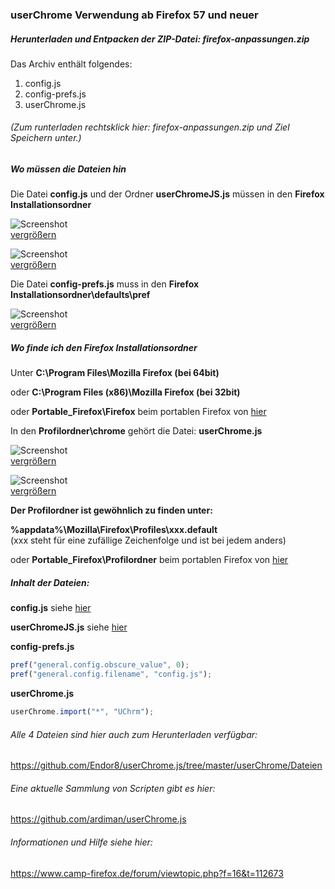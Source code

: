 ### userChrome Verwendung ab Firefox 57 und neuer

##### Herunterladen und Entpacken der ZIP-Datei: firefox-anpassungen.zip

Das Archiv enthält folgendes:     
   
1. config.js       
2. config-prefs.js      
3. userChrome.js
     
###### (Zum runterladen rechtsklick hier: firefox-anpassungen.zip und Ziel Speichern unter.)

##### Wo müssen die Dateien hin

Die Datei **config.js** und der Ordner **userChromeJS.js** müssen in den **Firefox Installationsordner**

![Screenshot](https://github.com/Endor8/userChrome.js/blob/master/userChrome/images/Screenshot4-400px.png?raw=true)  
[vergrößern](https://github.com/Endor8/userChrome.js/blob/master/userChrome/images/Screenshot4-600px.png?raw=true)

![Screenshot](https://github.com/Endor8/userChrome.js/blob/master/userChrome/images/Screenshot3-400px.png?raw=true)   
[vergrößern](https://github.com/Endor8/userChrome.js/blob/master/userChrome/images/Screenshot3-600px.png?raw=true)

Die Datei **config-prefs.js** muss in den **Firefox Installationsordner\defaults\pref**

![Screenshot](https://github.com/Endor8/userChrome.js/blob/master/userChrome/images/Screenshot5-400px.png?raw=true)     
[vergrößern](https://github.com/Endor8/userChrome.js/blob/master/userChrome/images/Screenshot5-600px.png?raw=true)

##### Wo finde ich den Firefox Installationsordner

Unter **C:\Program Files\Mozilla Firefox (bei 64bit)**

oder 
**C:\Program Files (x86)\Mozilla Firefox (bei 32bit)**

oder 
**Portable_Firefox\Firefox** beim portablen Firefox von [hier](https://mozhelp.dynvpn.de/dateien/index.php?path=Programme/)

In den **Profilordner\chrome** gehört die Datei:
**userChrome.js**

![Screenshot](https://github.com/Endor8/userChrome.js/blob/master/userChrome/images/Screenshot2-400px.png?raw=true)   
[vergrößern](https://github.com/Endor8/userChrome.js/blob/master/userChrome/images/Screenshot2-600px.png?raw=true)

![Screenshot](https://github.com/Endor8/userChrome.js/blob/master/userChrome/images/Screenshot1-400px.png?raw=true)      
[vergrößern](https://github.com/Endor8/userChrome.js/blob/master/userChrome/images/Screenshot1-600px.png?raw=true)

**Der Profilordner ist gewöhnlich zu finden unter:**

**%appdata%\Mozilla\Firefox\Profiles\xxx.default**                                     
(xxx steht für eine zufällige Zeichenfolge und ist bei jedem anders)

oder
**Portable_Firefox\Profilordner** beim portablen Firefox von [hier](https://mozhelp.dynvpn.de/dateien/index.php?path=Programme/)


##### Inhalt der Dateien:
  
**config.js** siehe [hier](https://github.com/Endor8/userChrome.js/blob/master/userChrome/Dateien/config.js.md) 
     
**userChromeJS.js** siehe [hier](https://github.com/Endor8/userChrome.js/blob/master/userChrome/Dateien/userChromeJS.js.md)
     
**config-prefs.js**
```js
pref("general.config.obscure_value", 0);
pref("general.config.filename", "config.js");
```

**userChrome.js**
```js
userChrome.import("*", "UChrm");
```

###### Alle 4 Dateien sind hier auch zum Herunterladen verfügbar:
https://github.com/Endor8/userChrome.js/tree/master/userChrome/Dateien

###### Eine aktuelle Sammlung von Scripten gibt es hier:
https://github.com/ardiman/userChrome.js

###### Informationen und Hilfe siehe hier:
https://www.camp-firefox.de/forum/viewtopic.php?f=16&t=112673

